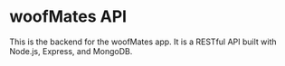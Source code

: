 # woofMates API
This is the backend for the woofMates app. It is a RESTful API built with Node.js, Express, and MongoDB.